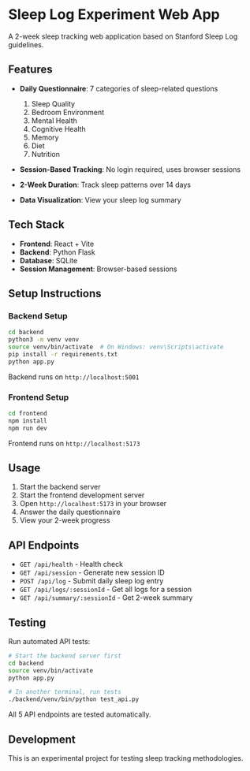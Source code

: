 # Sleep Log Experiment Web App

A 2-week sleep tracking web application based on Stanford Sleep Log guidelines.

## Features

- **Daily Questionnaire**: 7 categories of sleep-related questions
  1. Sleep Quality
  2. Bedroom Environment
  3. Mental Health
  4. Cognitive Health
  5. Memory
  6. Diet
  7. Nutrition

- **Session-Based Tracking**: No login required, uses browser sessions
- **2-Week Duration**: Track sleep patterns over 14 days
- **Data Visualization**: View your sleep log summary

## Tech Stack

- **Frontend**: React + Vite
- **Backend**: Python Flask
- **Database**: SQLite
- **Session Management**: Browser-based sessions

## Setup Instructions

### Backend Setup

```bash
cd backend
python3 -m venv venv
source venv/bin/activate  # On Windows: venv\Scripts\activate
pip install -r requirements.txt
python app.py
```

Backend runs on `http://localhost:5001`

### Frontend Setup

```bash
cd frontend
npm install
npm run dev
```

Frontend runs on `http://localhost:5173`

## Usage

1. Start the backend server
2. Start the frontend development server
3. Open `http://localhost:5173` in your browser
4. Answer the daily questionnaire
5. View your 2-week progress

## API Endpoints

- `GET /api/health` - Health check
- `GET /api/session` - Generate new session ID
- `POST /api/log` - Submit daily sleep log entry
- `GET /api/logs/:sessionId` - Get all logs for a session
- `GET /api/summary/:sessionId` - Get 2-week summary

## Testing

Run automated API tests:

```bash
# Start the backend server first
cd backend
source venv/bin/activate
python app.py

# In another terminal, run tests
./backend/venv/bin/python test_api.py
```

All 5 API endpoints are tested automatically.

## Development

This is an experimental project for testing sleep tracking methodologies.
